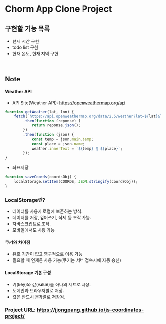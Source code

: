 # Chorm App Clone Project

## 구현할 기능 목록
- 현재 시간 구현
- todo list 구현
- 현재 온도, 현재 지역 구현

<br />

## Note
#### Weather API
- API Site(Weather API): https://openweathermap.org/api

```js
function getWeather(lat, lon) {
    fetch(`https://api.openweathermap.org/data/2.5/weather?lat=${lat}&lon=${lon}&appid=${API_KEY}&units=metric`)
        .then(function (reponse) {
            return reponse.json();
        })
        .then(function (json) {
            const temp = json.main.temp;
            const place = json.name;
            weather.innerText = `${temp} @ ${place}`;
        });
}
```
- 좌표저장
```js
function saveCoords(coordsObj) {
    localStorage.setItem(COORDS, JSON.stringify(coordsObj));
}
```
### LocalStorage란?
- 데이터를 사용자 로컬에 보존하는 방식.
- 데이터를 저장, 덮어쓰기, 삭제 등 조작 가능.
- 자바스크립트로 조작.
- 모바일에서도 사용 가능
  
#### 쿠키와 차이점
- 유효 기간이 없고 영구적으로 이용 가능
- 필요할 때 언제든 사용 가능(쿠키는 서버 접속시에 자동 송신)

#### LocalStorage 기본 구성
- 키(key)와 값(value)을 하나의 세트로 저장.
- 도메인과 브라우저별로 저장.
- 값은 반드시 문자열로 저장됨.


### Project URL: https://jjongpang.github.io/js-coordinates-project/